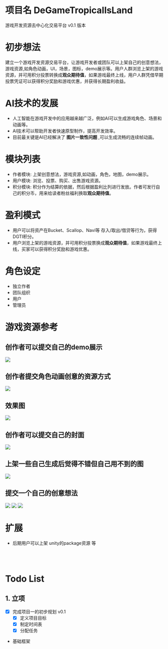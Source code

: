 # 项目名 DeGameTropicalIsLand
游戏开发资源去中心化交易平台 v0.1 版本

# 初步想法
建立一个游戏开发资源交易平台，让游戏开发者或团队可以上架自己的创意想法，游戏资源,如角色动画，UI，场景，图标，demo展示等。用户人群浏览上架的游戏资源，并可用积分投票转换成<B>观众期待值</B>，如果游戏最终上线，用户人群凭借早期投票凭证可以获得积分奖励和游戏优惠，并获得长期盈利收益。

# AI技术的发展
* 人工智能在游戏开发中的应用越来越广泛，例如AI可以生成游戏角色、场景和动画等。
* AI技术可以帮助开发者快速原型制作，提高开发效率。
* 目前最关键是AI已经解决了 <B>图片一致性问题</B> ,可以生成流畅的连续帧动画。

# 模块列表
* 作者模块: 上架创意想法，游戏资源,如动画，角色，地图，demo展示。
* 用户模块: 浏览、投票、购买、出售游戏资源。
* 积分模块: 积分作为结算的依据，然后根据盈利比列进行发放。作者可发行自己的积分币，用来给读者粉丝福利换取<B>观众期待值</B>。

# 盈利模式
* 用户可以将资产在Bucket、Scallop、Navi等 存入/取出/借贷等行为，获得DGTI积分。
* 用户浏览上架的游戏资源，并可用积分投票换成<B>观众期待值</B>，如果游戏最终上线，买家可以获得积分奖励和游戏优惠。

# 角色设定
* 独立作者
* 团队组织
* 用户
* 管理员

# 游戏资源参考

## 创作者可以提交自己的demo展示

<img src="./docs/img/AI蒙武.gif">


## 创作者提交角色动画创意的资源方式

<img src="./docs/img/导出格式.jpg">

## 效果图
<img src="./docs/img/草图.jpg">


## 创作者可以提交自己的封面

<img src="./docs/img/封面.jpg">

## 上架一些自己生成后觉得不错但自己用不到的图

<img src="./docs/img/封面背景.png">

## 提交一个自己的创意想法

<img src="./docs/img/创意想法.jpg">
<img src="./docs//img/demo01.jpg">
<img src="./docs//img/demo02.jpg">


# 扩展
* 后期用户可以上架 unity的package资源 等




<br>
<br>

# Todo List

## 1. 立项

- [x] 完成项目一的初步规划 v0.1
  - [X] 定义项目目标
  - [X] 制定时间表
  - [X] 分配任务
- 基础框架



